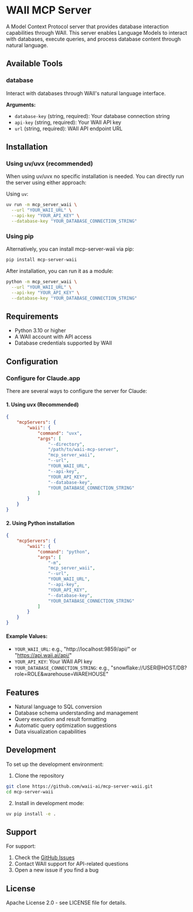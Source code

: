 # WAII MCP Server

A Model Context Protocol server that provides database interaction capabilities through WAII. This server enables Language Models to interact with databases, execute queries, and process database content through natural language.

## Available Tools

### database
Interact with databases through WAII's natural language interface.

**Arguments:**
- `database-key` (string, required): Your database connection string
- `api-key` (string, required): Your WAII API key
- `url` (string, required): WAII API endpoint URL

## Installation

### Using uv/uvx (recommended)
When using uv/uvx no specific installation is needed. You can directly run the server using either approach:

Using `uv`:
```bash
uv run -m mcp_server_waii \
  --url "YOUR_WAII_URL" \
  --api-key "YOUR_API_KEY" \
  --database-key "YOUR_DATABASE_CONNECTION_STRING"
```

### Using pip
Alternatively, you can install mcp-server-waii via pip:

```bash
pip install mcp-server-waii
```

After installation, you can run it as a module:
```bash
python -m mcp_server_waii \
  --url "YOUR_WAII_URL" \
  --api-key "YOUR_API_KEY" \
  --database-key "YOUR_DATABASE_CONNECTION_STRING"
```

## Requirements

- Python 3.10 or higher
- A WAII account with API access
- Database credentials supported by WAII

## Configuration

### Configure for Claude.app

There are several ways to configure the server for Claude:

#### 1. Using uvx (Recommended)
```json
{
    "mcpServers": {
        "waii": {
            "command": "uvx",
            "args": [
                "--directory",
                "/path/to/waii-mcp-server",
                "mcp_server_waii",
                "--url",
                "YOUR_WAII_URL",
                "--api-key",
                "YOUR_API_KEY",
                "--database-key",
                "YOUR_DATABASE_CONNECTION_STRING"
            ]
        }
    }
}
```

#### 2. Using Python installation
```json
{
    "mcpServers": {
        "waii": {
            "command": "python",
            "args": [
                "-m",
                "mcp_server_waii",
                "--url",
                "YOUR_WAII_URL",
                "--api-key",
                "YOUR_API_KEY",
                "--database-key",
                "YOUR_DATABASE_CONNECTION_STRING"
            ]
        }
    }
}
```

#### Example Values:
- `YOUR_WAII_URL`: e.g., "http://localhost:9859/api/" or "https://api.waii.ai/api/"
- `YOUR_API_KEY`: Your WAII API key
- `YOUR_DATABASE_CONNECTION_STRING`: e.g., "snowflake://USER@HOST/DB?role=ROLE&warehouse=WAREHOUSE"

## Features

- Natural language to SQL conversion
- Database schema understanding and management
- Query execution and result formatting
- Automatic query optimization suggestions
- Data visualization capabilities

## Development

To set up the development environment:

1. Clone the repository
```bash
git clone https://github.com/waii-ai/mcp-server-waii.git
cd mcp-server-waii
```

2. Install in development mode:
```bash
uv pip install -e .
```

## Support

For support:
1. Check the [GitHub Issues](https://github.com/waii-ai/mcp-server-waii/issues)
2. Contact WAII support for API-related questions
3. Open a new issue if you find a bug

## License

Apache License 2.0 - see LICENSE file for details. 